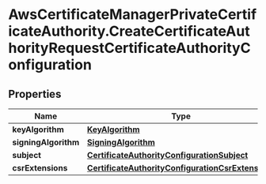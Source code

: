 # AwsCertificateManagerPrivateCertificateAuthority.CreateCertificateAuthorityRequestCertificateAuthorityConfiguration

## Properties

Name | Type | Description | Notes
------------ | ------------- | ------------- | -------------
**keyAlgorithm** | [**KeyAlgorithm**](KeyAlgorithm.md) |  | 
**signingAlgorithm** | [**SigningAlgorithm**](SigningAlgorithm.md) |  | 
**subject** | [**CertificateAuthorityConfigurationSubject**](CertificateAuthorityConfigurationSubject.md) |  | 
**csrExtensions** | [**CertificateAuthorityConfigurationCsrExtensions**](CertificateAuthorityConfigurationCsrExtensions.md) |  | [optional] 


